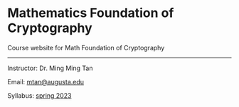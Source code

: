 # Mathematics Foundation of Cryptography
Course website for Math Foundation of Cryptography 

---
Instructor:  Dr. Ming Ming Tan

Email:  mtan@augusta.edu

Syllabus: [spring 2023](/syllabus_spring_2023.pdf)



